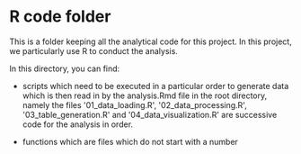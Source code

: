 # R code folder

This is a folder keeping all the analytical code for this project.
In this project, we particularly use R to conduct the analysis.

In this directory, you can find:

- scripts which need to be executed in a particular order to generate data which is then read in by the analysis.Rmd file in the root directory, namely the files '01_data_loading.R', '02_data_processing.R', '03_table_generation.R' and '04_data_visualization.R' are successive code for the analysis in order.

- functions which are files which do not start with a number